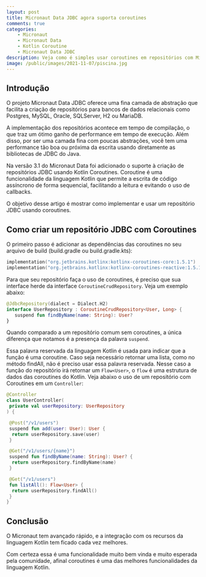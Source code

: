```yaml
---
layout: post
title: Micronaut Data JDBC agora suporta coroutines
comments: true
categories: 
    - Micronaut
    - Micronaut Data
    - Kotlin Coroutine
    - Micronaut Data JDBC
description: Veja como é simples usar coroutines em repositórios com Micronaut Data JDBC.
image: /public/images/2021-11-07/piscina.jpg
---
```


## Introdução

O projeto Micronaut Data JDBC oferece uma fina camada de abstração que facilita a criação de repositórios para bancos de dados relacionais como Postgres, MySQL, Oracle, SQLServer, H2 ou MariaDB.

A implementação dos repositórios acontece em tempo de compilação, o que traz um ótimo ganho de performance em tempo de execução. Além disso, por ser uma camada fina com poucas abstrações, você tem uma performance tão boa ou próxima da escrita usando diretamente as bibliotecas de JDBC do Java.

Na versão 3.1 do Micronaut Data foi adicionado o suporte à criação de repositórios JDBC usando Kotlin Coroutines. Coroutine é uma funcionalidade da linguagem Kotlin que permite a escrita de código assíncrono de forma sequencial, facilitando a leitura e evitando o uso de callbacks.

O objetivo desse artigo é mostrar como implementar e usar um repositório JDBC usando coroutines.

## Como criar um repositório JDBC com Coroutines

O primeiro passo é adicionar as dependências das coroutines no seu arquivo de build (build.gradle ou build.gradle.kts):

```kotlin
implementation("org.jetbrains.kotlinx:kotlinx-coroutines-core:1.5.1")
implementation("org.jetbrains.kotlinx:kotlinx-coroutines-reactive:1.5.1")
```

Para que seu repositório faça o uso de coroutines, é preciso que sua interface herde da interface `CoroutineCrudRepository`. Veja um exemplo abaixo:

```kotlin
@JdbcRepository(dialect = Dialect.H2)
interface UserRepository : CoroutineCrudRepository<User, Long> {
   suspend fun findByName(name: String): User?
}
```

Quando comparado a um repositório comum sem coroutines, a única diferença que notamos é a presença da palavra `suspend`.

Essa palavra reservada da linguagem Kotlin é usada para indicar que a função é uma coroutine. Caso seja necessário retornar uma lista, como no método findAll, não é preciso usar essa palavra reservada. Nesse caso a função do repositório irá retornar um `Flow<User>`, o `flow` é uma estrutura de dados das coroutines do Kotlin. Veja abaixo o uso de um repositório com Coroutines em um `Controller`:

```kotlin
@Controller
class UserController(
 private val userRepository: UserRepository
) {

 @Post("/v1/users")
 suspend fun add(user: User): User {
  return userRepository.save(user)
 }

 @Get("/v1/users/{name}")
 suspend fun findByName(name: String): User? {
  return userRepository.findByName(name)
 }

 @Get("/v1/users")
 fun listAll(): Flow<User> {
  return userRepository.findAll()
 }
}
```

## Conclusão

O Micronaut tem avançado rápido, e a integração com os recursos da linguagem Kotlin tem ficado cada vez melhores.

Com certeza essa é uma funcionalidade muito bem vinda e muito esperada pela comunidade, afinal coroutines é uma das melhores funcionalidades da linguagem Kotlin.

<!--
Photo by <a href="https://unsplash.com/@youbeyo?utm_source=unsplash&utm_medium=referral&utm_content=creditCopyText">Jubéo Hernandez</a> on <a href="https://unsplash.com/s/photos/pool?utm_source=unsplash&utm_medium=referral&utm_content=creditCopyText">Unsplash</a>
  
-->
